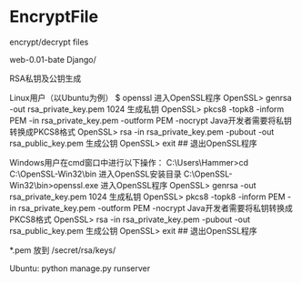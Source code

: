 # EncryptFile
encrypt/decrypt files

web-0.01-bate
Django/


RSA私钥及公钥生成

Linux用户（以Ubuntu为例）
$ openssl 进入OpenSSL程序
OpenSSL> genrsa -out rsa_private_key.pem 1024 生成私钥
OpenSSL> pkcs8 -topk8 -inform PEM -in rsa_private_key.pem -outform PEM -nocrypt Java开发者需要将私钥转换成PKCS8格式
OpenSSL> rsa -in rsa_private_key.pem -pubout -out rsa_public_key.pem 生成公钥
OpenSSL> exit ## 退出OpenSSL程序

Windows用户在cmd窗口中进行以下操作：
C:\Users\Hammer>cd C:\OpenSSL-Win32\bin 进入OpenSSL安装目录
C:\OpenSSL-Win32\bin>openssl.exe 进入OpenSSL程序
OpenSSL> genrsa -out rsa_private_key.pem 1024 生成私钥
OpenSSL> pkcs8 -topk8 -inform PEM -in rsa_private_key.pem -outform PEM -nocrypt Java开发者需要将私钥转换成PKCS8格式
OpenSSL> rsa -in rsa_private_key.pem -pubout -out rsa_public_key.pem 生成公钥
OpenSSL> exit ## 退出OpenSSL程序

*.pem 放到 /secret/rsa/keys/

Ubuntu:
python manage.py runserver

